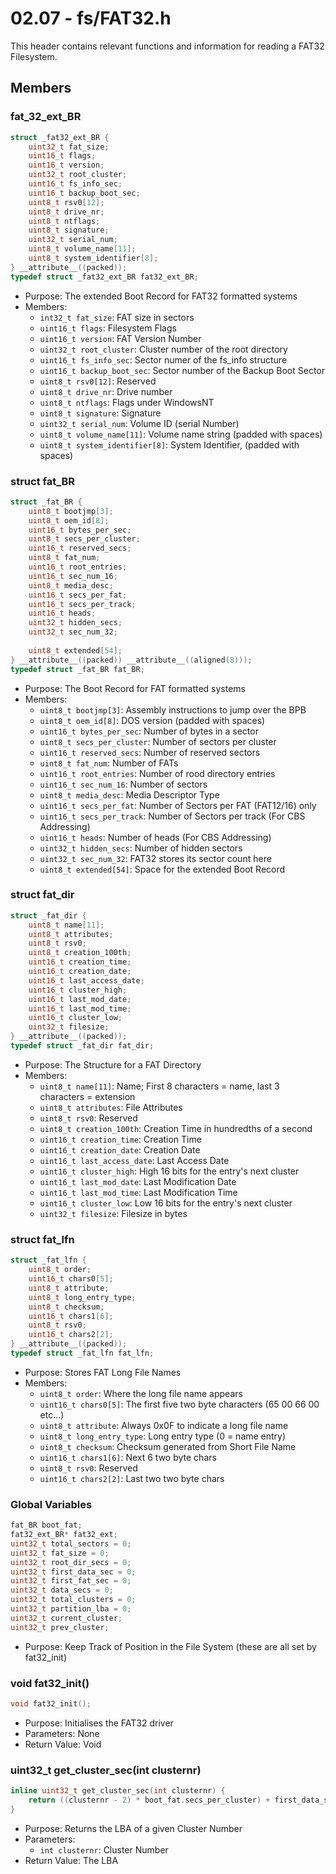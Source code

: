 # 02.07 - fs/FAT32.h
This header contains relevant functions and information for reading a FAT32 Filesystem. 

## Members
### fat_32_ext_BR
```c
struct _fat32_ext_BR {
	uint32_t fat_size; 
	uint16_t flags;
	uint16_t version;
	uint32_t root_cluster; 
	uint16_t fs_info_sec; 
	uint16_t backup_boot_sec; 
	uint8_t rsv0[12]; 
	uint8_t drive_nr; 
	uint8_t ntflags; 
	uint8_t signature; 
	uint32_t serial_num; 
	uint8_t volume_name[11]; 
	uint8_t system_identifier[8]; 
} __attribute__((packed));
typedef struct _fat32_ext_BR fat32_ext_BR;
```
- Purpose: The extended Boot Record for FAT32 formatted systems
- Members:
    - ```int32_t fat_size```: FAT size in sectors
	- ```uint16_t flags```: Filesystem Flags
	- ```uint16_t version```: FAT Version Number
	- ```uint32_t root_cluster```: Cluster number of the root directory
	- ```uint16_t fs_info_sec```: Sector numer of the fs_info structure
	- ```uint16_t backup_boot_sec```: Sector number of the Backup Boot Sector
	- ```uint8_t rsv0[12]```: Reserved
	- ```uint8_t drive_nr```: Drive number
	- ```uint8_t ntflags```: Flags under WindowsNT
	- ```uint8_t signature```: Signature
	- ```uint32_t serial_num```: Volume ID (serial Number)
	- ```uint8_t volume_name[11]```: Volume name string (padded with spaces)
	- ```uint8_t system_identifier[8]```: System Identifier, (padded with spaces)
### struct fat_BR
```c
struct _fat_BR {
	uint8_t bootjmp[3]; 
	uint8_t oem_id[8]; 
	uint16_t bytes_per_sec; 
	uint8_t secs_per_cluster; 
	uint16_t reserved_secs; 
	uint8_t fat_num; 
	uint16_t root_entries; 
	uint16_t sec_num_16; 
	uint8_t media_desc; 
	uint16_t secs_per_fat; 
	uint16_t secs_per_track; 
	uint16_t heads; 
	uint32_t hidden_secs; 
	uint32_t sec_num_32; 
	
	uint8_t extended[54]; 
} __attribute__((packed)) __attribute__((aligned(8)));
typedef struct _fat_BR fat_BR;
```
- Purpose: The Boot Record for FAT formatted systems
- Members:
	- ```uint8_t bootjmp[3]```: Assembly instructions to jump over the BPB
	- ```uint8_t oem_id[8]```: DOS version (padded with spaces)
	- ```uint16_t bytes_per_sec```: Number of bytes in a sector
	- ```uint8_t secs_per_cluster```: Number of sectors per cluster
	- ```uint16_t reserved_secs```: Number of reserved sectors
	- ```uint8_t fat_num```: Number of FATs
	- ```uint16_t root_entries```: Number of rood directory entries
	- ```uint16_t sec_num_16```: Number of sectors
	- ```uint8_t media_desc```: Media Descriptor Type
	- ```uint16_t secs_per_fat```: Number of Sectors per FAT (FAT12/16) only
	- ```uint16_t secs_per_track```: Number of Sectors per track (For CBS Addressing)
	- ```uint16_t heads```: Number of heads (For CBS Addressing)
	- ```uint32_t hidden_secs```: Number of hidden sectors
	- ```uint32_t sec_num_32```: FAT32 stores its sector count here
	- ```uint8_t extended[54]```: Space for the extended Boot Record

### struct fat_dir
```c
struct _fat_dir {
	uint8_t name[11]; 
	uint8_t attributes;
	uint8_t rsv0; 
	uint8_t creation_100th;
	uint16_t creation_time;
	uint16_t creation_date;
	uint16_t last_access_date;
	uint16_t cluster_high; 
	uint16_t last_mod_date;
	uint16_t last_mod_time;
	uint16_t cluster_low; 
	uint32_t filesize;
} __attribute__((packed));
typedef struct _fat_dir fat_dir;
```
- Purpose: The Structure for a FAT Directory
- Members: 	
    - ```uint8_t name[11]```: Name; First 8 characters = name, last 3 characters = extension
	- ```uint8_t attributes```: File Attributes
	- ```uint8_t rsv0```: Reserved
	- ```uint8_t creation_100th```: Creation Time in hundredths of a second
	- ```uint16_t creation_time```: Creation Time
	- ```uint16_t creation_date```: Creation Date
	- ```uint16_t last_access_date```: Last Access Date
	- ```uint16_t cluster_high```: High 16 bits for the entry's next cluster
	- ```uint16_t last_mod_date```: Last Modification Date
	- ```uint16_t last_mod_time```: Last Modification Time
	- ```uint16_t cluster_low```: Low 16 bits for the entry's next cluster
	- ```uint32_t filesize```: Filesize in bytes

### struct fat_lfn
```c
struct _fat_lfn {
	uint8_t order; 
	uint16_t chars0[5]; 
	uint8_t attribute; 
	uint8_t long_entry_type; 
	uint8_t checksum; 
	uint16_t chars1[6];
	uint8_t rsv0;
	uint16_t chars2[2];
} __attribute__((packed));
typedef struct _fat_lfn fat_lfn;
```
- Purpose: Stores FAT Long File Names
- Members:
	- ```uint8_t order```: Where the long file name appears
	- ```uint16_t chars0[5]```: The first five two byte characters (65 00 66 00 etc...)
	- ```uint8_t attribute```: Always 0x0F to indicate a long file name
	- ```uint8_t long_entry_type```: Long entry type (0 = name entry)
	- ```uint8_t checksum```: Checksum generated from Short File Name
	- ```uint16_t chars1[6]```: Next 6 two byte chars
	- ```uint8_t rsv0```: Reserved
	- ```uint16_t chars2[2]```: Last two two byte chars

### Global Variables
```c
fat_BR boot_fat;
fat32_ext_BR* fat32_ext;
uint32_t total_sectors = 0;
uint32_t fat_size = 0;
uint32_t root_dir_secs = 0;
uint32_t first_data_sec = 0;
uint32_t first_fat_sec = 0;
uint32_t data_secs = 0;
uint32_t total_clusters = 0;
uint32_t partition_lba = 0;
uint32_t current_cluster;
uint32_t prev_cluster;
```
- Purpose: Keep Track of Position in the File System (these are all set by fat32_init)

### void fat32_init()
```c
void fat32_init();
```
- Purpose: Initialises the FAT32 driver
- Parameters: None
- Return Value: Void

### uint32_t get_cluster_sec(int clusternr)
```c
inline uint32_t get_cluster_sec(int clusternr) {
	return ((clusternr - 2) * boot_fat.secs_per_cluster) + first_data_sec + partition_lba;
}
```
- Purpose: Returns the LBA of a given Cluster Number
- Parameters:
    - ```int clusternr```: Cluster Number
- Return Value: The LBA